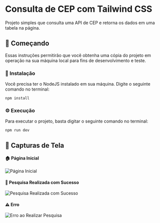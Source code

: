 
# Consulta de CEP com Tailwind CSS

Projeto simples que consulta uma API de CEP e retorna os dados em uma tabela na página.


## 🚀 Começando

Essas instruções permitirão que você obtenha uma cópia do projeto em operação na sua máquina local para fins de desenvolvimento e teste.

### 🔧 Instalação
Você precisa ter o NodeJS instalado em sua máquina. Digite o seguinte comando no terminal:
```
npm install
```

### ⚙️ Execução
Para executar o projeto, basta digitar o seguinte comando no terminal:
```
npm run dev
```
## 📸 Capturas de Tela

#### 🏠 Página Inicial
![Página Inicial](https://i.imgur.com/CBczmSn.png)

#### 🔎 Pesquisa Realizada com Sucesso
![Pesquisa Realizada com Sucesso](https://i.imgur.com/DQDmS75.png)

#### ⚠️ Erro
![Erro ao Realizar Pesquisa](https://i.imgur.com/cPMLjzi.png)